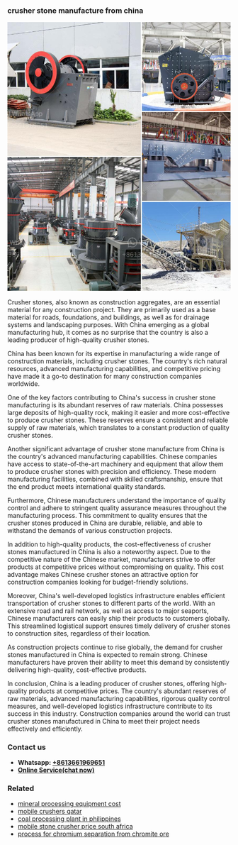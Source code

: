<h3>crusher stone manufacture from china</h3><img src='1706755700.jpg' alt=''><p>Crusher stones, also known as construction aggregates, are an essential material for any construction project. They are primarily used as a base material for roads, foundations, and buildings, as well as for drainage systems and landscaping purposes. With China emerging as a global manufacturing hub, it comes as no surprise that the country is also a leading producer of high-quality crusher stones.</p><p>China has been known for its expertise in manufacturing a wide range of construction materials, including crusher stones. The country's rich natural resources, advanced manufacturing capabilities, and competitive pricing have made it a go-to destination for many construction companies worldwide.</p><p>One of the key factors contributing to China's success in crusher stone manufacturing is its abundant reserves of raw materials. China possesses large deposits of high-quality rock, making it easier and more cost-effective to produce crusher stones. These reserves ensure a consistent and reliable supply of raw materials, which translates to a constant production of quality crusher stones.</p><p>Another significant advantage of crusher stone manufacture from China is the country's advanced manufacturing capabilities. Chinese companies have access to state-of-the-art machinery and equipment that allow them to produce crusher stones with precision and efficiency. These modern manufacturing facilities, combined with skilled craftsmanship, ensure that the end product meets international quality standards.</p><p>Furthermore, Chinese manufacturers understand the importance of quality control and adhere to stringent quality assurance measures throughout the manufacturing process. This commitment to quality ensures that the crusher stones produced in China are durable, reliable, and able to withstand the demands of various construction projects.</p><p>In addition to high-quality products, the cost-effectiveness of crusher stones manufactured in China is also a noteworthy aspect. Due to the competitive nature of the Chinese market, manufacturers strive to offer products at competitive prices without compromising on quality. This cost advantage makes Chinese crusher stones an attractive option for construction companies looking for budget-friendly solutions.</p><p>Moreover, China's well-developed logistics infrastructure enables efficient transportation of crusher stones to different parts of the world. With an extensive road and rail network, as well as access to major seaports, Chinese manufacturers can easily ship their products to customers globally. This streamlined logistical support ensures timely delivery of crusher stones to construction sites, regardless of their location.</p><p>As construction projects continue to rise globally, the demand for crusher stones manufactured in China is expected to remain strong. Chinese manufacturers have proven their ability to meet this demand by consistently delivering high-quality, cost-effective products.</p><p>In conclusion, China is a leading producer of crusher stones, offering high-quality products at competitive prices. The country's abundant reserves of raw materials, advanced manufacturing capabilities, rigorous quality control measures, and well-developed logistics infrastructure contribute to its success in this industry. Construction companies around the world can trust crusher stones manufactured in China to meet their project needs effectively and efficiently.</p><h3>Contact us</h3><ul><li><strong>Whatsapp:&nbsp;<a href="https://wa.me/8613661969651">+8613661969651</a></strong></li><li><a href="https://swt.shibang-china.com/?git&amp;zhl&amp;crusher stone manufacture from china"><strong>Online Service(chat now)</strong></a></li></ul><h3>Related</h3><ul><li><a href='mineral processing equipment cost.md'>mineral processing equipment cost</a></li><li><a href='mobile crushers qatar.md'>mobile crushers qatar</a></li><li><a href='coal processing plant in philippines.md'>coal processing plant in philippines</a></li><li><a href='mobile stone crusher price south africa.md'>mobile stone crusher price south africa</a></li><li><a href='process for chromium separation from chromite ore.md'>process for chromium separation from chromite ore</a></li></ul>